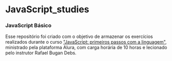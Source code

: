 # JavaScript_studies

### JavaScript Básico

Esse repositório foi criado com o objetivo de armazenar os exercícios realizados durante o curso ["JavaScript: primeiros passos com a linguagem"](https://www.alura.com.br/curso-online-javascript-introducao), ministrado pela plataforma Alura, com carga horária de 10 horas e lecionado pelo instrutor Rafael Bugan Debs.


